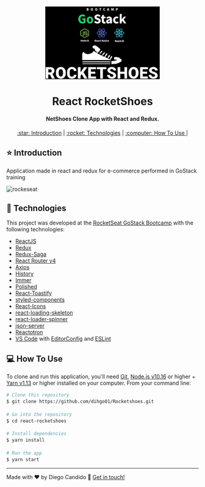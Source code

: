 <h1 align="center">
    <img alt="React RocketShoes" src="https://github.com/dihgo01/Rocketshoes/blob/master/src/assets/images/logo2.png" width ="300px" heigth="300px" />
    <br>
    <br>
    React RocketShoes
</h1>

<h4 align="center">
  NetShoes Clone App with React and Redux.
</h4>

<div align="center" style="margin: 20px;">
  <p align="center" >
  <a href="#star-prévia-da-aplicação"> :star: Introduction</a> |
  <a href="#rocket-technologies"> :rocket: Technologies</a> |
  <a href="#computer-how-to-use"> :computer: How To Use </a> |
  </p>
</div>

## :star: Introduction

   <p style="margin-bottom= 50px;">Application made in react and redux for e-commerce performed in GoStack training</p>
    
   ![rockeseat](https://user-images.githubusercontent.com/49100518/133716679-94c4aa01-2601-4d63-bf2f-7b4c1ca101bb.gif)

## :rocket: Technologies

This project was developed at the [RocketSeat GoStack Bootcamp](https://rocketseat.com.br/bootcamp) with the following technologies:

-  [ReactJS](https://reactjs.org/)
-  [Redux](https://redux.js.org/)
-  [Redux-Saga](https://redux-saga.js.org/)
-  [React Router v4](https://github.com/ReactTraining/react-router)
-  [Axios](https://github.com/axios/axios)
-  [History](https://www.npmjs.com/package/history)
-  [Immer](https://github.com/immerjs/immer)
-  [Polished](https://polished.js.org/)
-  [React-Toastify](https://fkhadra.github.io/react-toastify/)
-  [styled-components](https://www.styled-components.com/)
-  [React-Icons](https://react-icons.netlify.com/)
-  [react-loading-skeleton](https://github.com/dvtng/react-loading-skeleton)
-  [react-loader-spinner](https://github.com/mhnpd/react-loader-spinner)
-  [json-server](https://github.com/typicode/json-server)
-  [Reactotron](https://infinite.red/reactotron)
-  [VS Code][vc] with [EditorConfig][vceditconfig] and [ESLint][vceslint]

## :computer: How To Use

To clone and run this application, you'll need [Git](https://git-scm.com), [Node.js v10.16][nodejs] or higher + [Yarn v1.13][yarn] or higher installed on your computer. From your command line:

```bash
# Clone this repository
$ git clone https://github.com/dihgo01/Rocketshoes.git

# Go into the repository
$ cd react-rocketshoes

# Install dependencies
$ yarn install

# Run the app
$ yarn start
```

---

Made with ♥ by Diego Candido :wave: [Get in touch!](https://www.linkedin.com/in/diego-c-c-s/)

[nodejs]: https://nodejs.org/
[yarn]: https://yarnpkg.com/
[vc]: https://code.visualstudio.com/
[vceditconfig]: https://marketplace.visualstudio.com/items?itemName=EditorConfig.EditorConfig
[vceslint]: https://marketplace.visualstudio.com/items?itemName=dbaeumer.vscode-eslint
